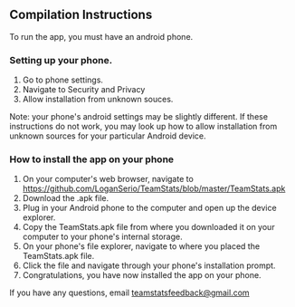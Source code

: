 ## Compilation Instructions
To run the app, you must have an android phone.

### Setting up your phone.
1. Go to phone settings.
2. Navigate to Security and Privacy
3. Allow installation from unknown souces.

Note: your phone's android settings may be slightly different. If these instructions do not work, you may look up how to allow installation from unknown sources for your particular Android device.

### How to install the app on your phone
1. On your computer's web browser, navigate to https://github.com/LoganSerio/TeamStats/blob/master/TeamStats.apk
2. Download the .apk file.
3. Plug in your Android phone to the computer and open up the device explorer.
4. Copy the TeamStats.apk file from where you downloaded it on your computer to your phone's internal storage.
5. On your phone's file explorer, navigate to where you placed the TeamStats.apk file.
6. Click the file and navigate through your phone's installation prompt.
7. Congratulations, you have now installed the app on your phone.

If you have any questions, email teamstatsfeedback@gmail.com